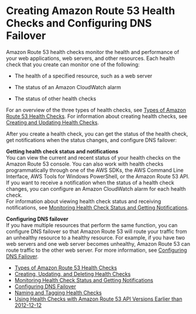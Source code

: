 # Creating Amazon Route 53 Health Checks and Configuring DNS Failover<a name="dns-failover"></a>

Amazon Route 53 health checks monitor the health and performance of your web applications, web servers, and other resources\. Each health check that you create can monitor one of the following:

+ The health of a specified resource, such as a web server

+ The status of an Amazon CloudWatch alarm

+ The status of other health checks

For an overview of the three types of health checks, see [Types of Amazon Route 53 Health Checks](health-checks-types.md)\. For information about creating health checks, see [Creating and Updating Health Checks](health-checks-creating.md)\.

After you create a health check, you can get the status of the health check, get notifications when the status changes, and configure DNS failover:

**Getting health check status and notifications**  
You can view the current and recent status of your health checks on the Amazon Route 53 console\. You can also work with health checks programmatically through one of the AWS SDKs, the AWS Command Line Interface, AWS Tools for Windows PowerShell, or the Amazon Route 53 API\.   
If you want to receive a notification when the status of a health check changes, you can configure an Amazon CloudWatch alarm for each health check\.  
For information about viewing health check status and receiving notifications, see [Monitoring Health Check Status and Getting Notifications](health-checks-monitor-view-status.md)\.

**Configuring DNS failover**  
If you have multiple resources that perform the same function, you can configure DNS failover so that Amazon Route 53 will route your traffic from an unhealthy resource to a healthy resource\. For example, if you have two web servers and one web server becomes unhealthy, Amazon Route 53 can route traffic to the other web server\. For more information, see [Configuring DNS Failover](dns-failover-configuring.md)\.


+ [Types of Amazon Route 53 Health Checks](health-checks-types.md)
+ [Creating, Updating, and Deleting Health Checks](health-checks-creating-deleting.md)
+ [Monitoring Health Check Status and Getting Notifications](health-checks-monitor-view-status.md)
+ [Configuring DNS Failover](dns-failover-configuring.md)
+ [Naming and Tagging Health Checks](health-checks-tagging.md)
+ [Using Health Checks with Amazon Route 53 API Versions Earlier than 2012\-12\-12](dns-failover-using-old-apis.md)